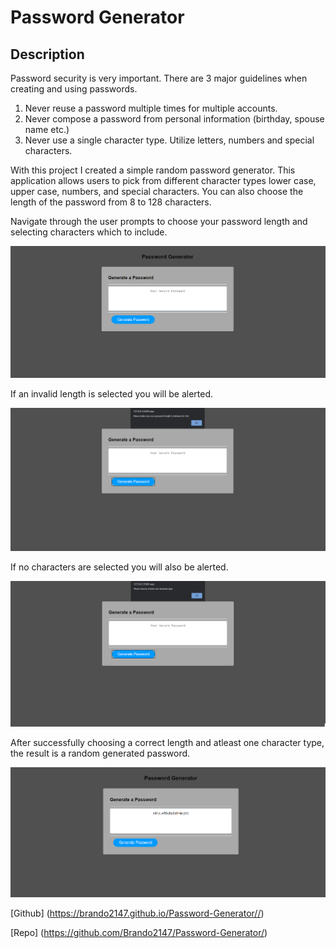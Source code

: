 # Password Generator

## Description

Password security is very important. There are 3 major guidelines when creating and using passwords. 

1. Never reuse a password multiple times for multiple accounts. 
2. Never compose a password from personal information (birthday, spouse name etc.)
3. Never use a single character type. Utilize letters, numbers and special characters.

With this project I created a simple random password generator. This application allows users to pick from different character types lower case, upper case, numbers, and special characters. You can also choose the length of the password from 8 to 128 characters.

Navigate through the user prompts to choose your password length and selecting characters which to include. 

![PasswordGenerator](https://github.com/Brando2147/Password-Generator/blob/main/Assets/images/PasswordGenerator.png)

If an invalid length is selected you will be alerted. 

![LengthWarning](https://github.com/Brando2147/Password-Generator/blob/main/Assets/images/LengthWarning.png)

If no characters are selected you will also be alerted.

![CharacterWarning](https://github.com/Brando2147/Password-Generator/blob/main/Assets/images/CharacterWarning.png)

After successfully choosing a correct length and atleast one character type, the result is a random generated password.

![GeneratedPassword](https://github.com/Brando2147/Password-Generator/blob/main/Assets/images/GeneratedPassword.png)




[Github] (https://brando2147.github.io/Password-Generator//) 

[Repo] (https://github.com/Brando2147/Password-Generator/)

